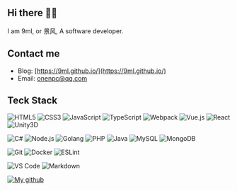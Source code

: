 ## Hi there 👋🏻

I am 9ml, or 景风, A software developer.

## Contact me

- Blog: [https://9ml.github.io/](https://9ml.github.io/)
- Email: [onenpc@qq.com](mailto:onenpc@qq.com)

## Teck Stack

![HTML5](https://img.shields.io/badge/HTML5-E34F26?logo=html5&logoColor=white)
![CSS3](https://img.shields.io/badge/CSS3-1572B6?logo=css3&logoColor=white)
![JavaScript](https://img.shields.io/badge/JavaScript-F7DF1E?logo=javascript&logoColor=black)
![TypeScript](https://img.shields.io/badge/TypeScript-3178C6?logo=typescript&logoColor=white)
![Webpack](https://img.shields.io/badge/Webpack-8DD6F9?style=flat&logo=webpack&logoColor=black)
![Vue.js](https://img.shields.io/badge/Vue.js-4FC08D?style=flat&logo=vuedotjs&logoColor=white)
![React](https://img.shields.io/badge/React-61DAFB?logo=react&logoColor=black)
![Unity3D](https://img.shields.io/badge/Unity-000000?style=flat&logo=unity&logoColor=white)

![C#](https://img.shields.io/badge/C%23-239120?style=flat&logo=csharp&logoColor=white)
![Node.js](https://img.shields.io/badge/Node.js-339933?logo=node.js&logoColor=white)
![Golang](https://img.shields.io/badge/Go-00ADD8?style=flat&logo=go&logoColor=white)
![PHP](https://img.shields.io/badge/PHP-777BB4?style=flat&logo=php&logoColor=white)
![Java](https://img.shields.io/badge/Java-007396?style=flat&logo=java&logoColor=white)
![MySQL](https://img.shields.io/badge/MySQL-4479A1?logo=mysql&logoColor=white)
![MongoDB](https://img.shields.io/badge/MongoDB-47A248?logo=mongodb&logoColor=white)

![Git](https://img.shields.io/badge/Git-F05032?logo=git&logoColor=white)
![Docker](https://img.shields.io/badge/Docker-2496ED?logo=docker&logoColor=white)
![ESLint](https://img.shields.io/badge/ESLint-4B32C3?style=flat&logo=eslint&logoColor=white)

![VS Code](https://img.shields.io/badge/VS_Code-007ACC?style=flat&logo=visualstudiocode&logoColor=white)
![Markdown](https://img.shields.io/badge/Markdown-000000?style=flat&logo=markdown&logoColor=white)

[![My github](https://github-readme-stats.vercel.app/api?username=9ml&show_icons=true&theme=buefy&count_private=true)](https://github.com/9ml)
